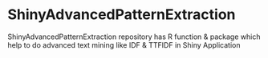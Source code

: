 # ShinyAdvancedPatternExtraction
ShinyAdvancedPatternExtraction repository has R function &amp; package which help to do advanced text mining like IDF &amp; TTFIDF  in Shiny Application
